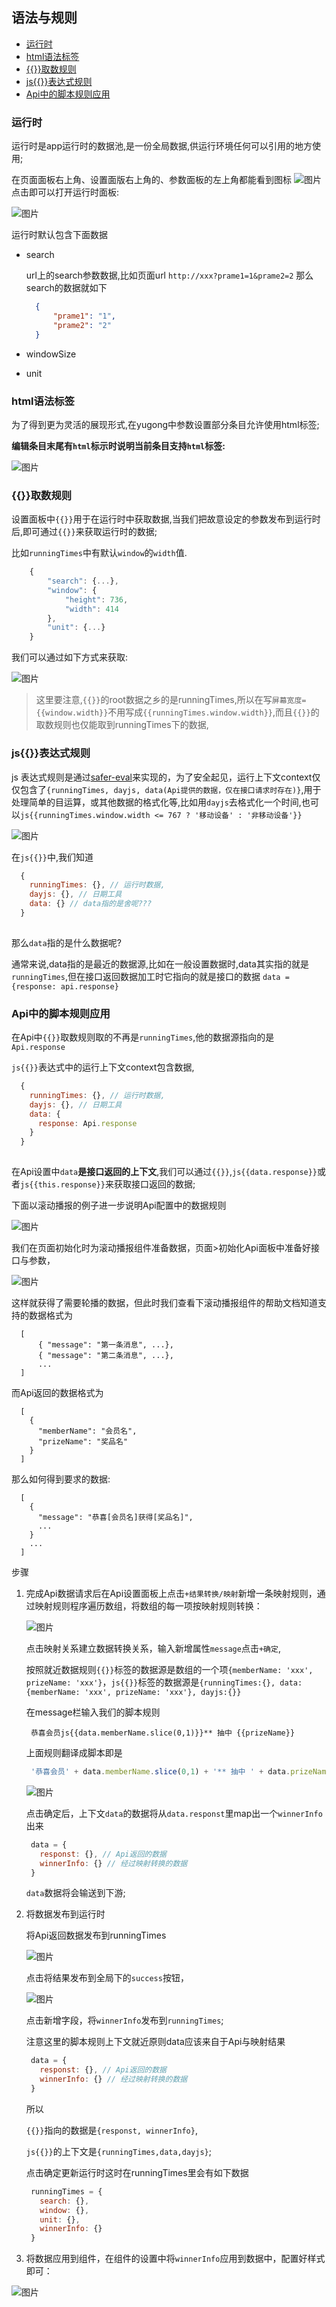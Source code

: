 ## 语法与规则
  - [运行时](#运行时)
  - [html语法标签](#html语法标签)
  - [{{}}取数规则](#取数规则)
  - [js{{}}表达式规则](#js表达式规则)
  - [Api中的脚本规则应用](#api中的脚本规则应用)
  
### 运行时

运行时是app运行时的数据池,是一份全局数据,供运行环境任何可以引用的地方使用;

在页面面板右上角、设置面版右上角的、参数面板的左上角都能看到图标 ![图片](https://www.eightfeet.cn/yugong/images/documents/script/runicon.png) 点击即可以打开运行时面板:

![图片](https://www.eightfeet.cn/yugong/images/documents/script/runningtime.png)

运行时默认包含下面数据

+ search
  
  url上的search参数数据,比如页面url `http://xxx?prame1=1&prame2=2` 那么search的数据就如下

  ```json
    {
        "prame1": "1",
        "prame2": "2"
    }
  ```

+ windowSize
+ unit

### html语法标签

为了得到更为灵活的展现形式,在yugong中参数设置部分条目允许使用html标签;

**编辑条目末尾有`html`标示时说明当前条目支持`html`标签:** 

![图片](https://www.eightfeet.cn/yugong/images/documents/script/html.png)

### {{}}取数规则

设置面板中`{{}}`用于在运行时中获取数据,当我们把故意设定的参数发布到运行时后,即可通过`{{}}`来获取运行时的数据;

比如`runningTimes`中有默认`window`的`width`值.

```javascript
    {
        "search": {...},
        "window": {
            "height": 736,
            "width": 414
        },
        "unit": {...}
    }
```

我们可以通过如下方式来获取:

![图片](https://www.eightfeet.cn/yugong/images/documents/script/getdata.png)

> 这里要注意,`{{}}`的root数据之乡的是runningTimes,所以在写`屏幕宽度={{window.width}}`不用写成`{{runningTimes.window.width}}`,而且`{{}}`的取数规则也仅能取到runningTimes下的数据,

### js{{}}表达式规则 

js 表达式规则是通过[safer-eval](https://github.com/commenthol/safer-eval#readme)来实现的，为了安全起见，运行上下文context仅仅包含了`{runningTimes, dayjs, data(Api提供的数据，仅在接口请求时存在)}`,用于处理简单的目运算，或其他数据的格式化等,比如用`dayjs`去格式化一个时间,也可以`js{{runningTimes.window.width <= 767 ? '移动设备' : '非移动设备'}}`

![图片](https://www.eightfeet.cn/yugong/images/documents/script/js.png)

在`js{{}}`中,我们知道 
```javascript
  {
    runningTimes: {}, // 运行时数据,
    dayjs: {}, // 日期工具
    data: {} // data指的是舍呢???
  }
  
```
那么`data`指的是什么数据呢?

通常来说,data指的是最近的数据源,比如在一般设置数据时,data其实指的就是`runningTimes`,但在接口返回数据加工时它指向的就是接口的数据  `data = {response: api.response}`



### Api中的脚本规则应用

在Api中`{{}}`取数规则取的不再是`runningTimes`,他的数据源指向的是`Api.response`

`js{{}}`表达式中的运行上下文context包含数据,

```javascript
  {
    runningTimes: {}, // 运行时数据,
    dayjs: {}, // 日期工具
    data: {
      response: Api.response
    }
  }
  
```

在Api设置中`data`**是接口返回的上下文**,我们可以通过`{{}}`,`js{{data.response}}`或者`js{{this.response}}`来获取接口返回的数据;

下面以滚动播报的例子进一步说明Api配置中的数据规则

![图片](https://www.eightfeet.cn/yugong/images/documents/script/ex.png)

我们在页面初始化时为滚动播报组件准备数据，页面>初始化Api面板中准备好接口与参数，

![图片](https://www.eightfeet.cn/yugong/images/documents/script/exapi.png)

这样就获得了需要轮播的数据，但此时我们查看下滚动播报组件的帮助文档知道支持的数据格式为

```
  [
      { "message": "第一条消息", ...},
      { "message": "第二条消息", ...},
      ...
  ]
```

而Api返回的数据格式为

```
  [
    {
      "memberName": "会员名",
      "prizeName": "奖品名"
    }
  ]

```

那么如何得到要求的数据:

  ```
    [
      {
        "message": "恭喜[会员名]获得[奖品名]",
        ...
      }
      ...
    ]
  ```
步骤

1. 完成Api数据请求后在Api设置面板上点击`+结果转换/映射`新增一条映射规则，通过映射规则程序遍历数组，将数组的每一项按映射规则转换：
   
   ![图片](https://www.eightfeet.cn/yugong/images/documents/script/map.png)

   点击映射关系建立数据转换关系，输入新增属性`message`点击`+确定`,
   
   按照就近数据规则`{{}}`标签的数据源是数组的一个项`{memberName: 'xxx', prizeName: 'xxx'}`，`js{{}}`标签的数据源是`{runningTimes:{}, data:{memberName: 'xxx', prizeName: 'xxx'}, dayjs:{}}`
   
   在message栏输入我们的脚本规则

   ```
    恭喜会员js{{data.memberName.slice(0,1)}}** 抽中 {{prizeName}}
   ```

   上面规则翻译成脚本即是

   ```javascript
    '恭喜会员' + data.memberName.slice(0,1) + '** 抽中 ' + data.prizeName
   ```

   ![图片](https://www.eightfeet.cn/yugong/images/documents/script/mapdetail.png)

   点击确定后，上下文`data`的数据将从`data.responst`里map出一个`winnerInfo`出来

   ```javascript
    data = {
      responst: {}, // Api返回的数据
      winnerInfo: {} // 经过映射转换的数据
    }
   ```

   `data`数据将会输送到下游;


2. 将数据发布到运行时
   
   将Api返回数据发布到runningTimes

   ![图片](https://www.eightfeet.cn/yugong/images/documents/script/publish.png)

   点击将结果发布到全局下的`success`按钮，

   ![图片](https://www.eightfeet.cn/yugong/images/documents/script/successpublish.png)

   点击新增字段，将`winnerInfo`发布到`runningTimes`;

   注意这里的脚本规则上下文就近原则data应该来自于Api与映射结果

   ```javascript
    data = {
      responst: {}, // Api返回的数据
      winnerInfo: {} // 经过映射转换的数据
    }
   ```

   所以
   
   `{{}}`指向的数据是`{responst, winnerInfo}`,
   
   `js{{}}`的上下文是`{runningTimes,data,dayjs}`;

   点击确定更新运行时这时在runningTimes里会有如下数据

   ```javascript
    runningTimes = {
      search: {},
      window: {},
      unit: {},
      winnerInfo: {}
    }
   ```

3. 将数据应用到组件，在组件的设置中将`winnerInfo`应用到数据中，配置好样式即可：

![图片](https://www.eightfeet.cn/yugong/images/documents/script/record.gif)
   




